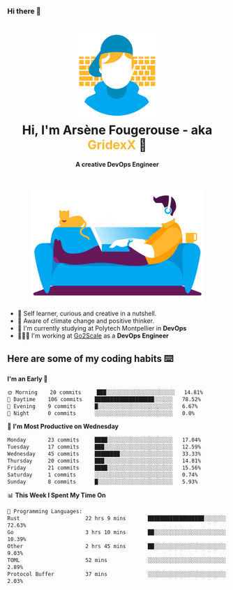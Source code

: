 ### Hi there 👋

<!--
**GridexX/gridexx** is a ✨ _special_ ✨ repository because its `README.md` (this file) appears on your GitHub profile.

Here are some ideas to get you started:

- 🔭 I’m currently working on ...
- 🌱 I’m currently learning ...
- 👯 I’m looking to collaborate on ...
- 🤔 I’m looking for help with ...
- 💬 Ask me about ...
- 📫 How to reach me: ...
- 😄 Pronouns: ...
- ⚡ Fun fact: ...
-->


<!-- Header -->
<h1 align="center">
  <img src="./images/user_profile.png" width="200">
  <br>
  Hi, I'm Arsène Fougerouse - aka <span style="color:#ffb72e">GridexX</span> 👋
</h1>


<p align="center">
  <b>A creative DevOps Engineer </b>
</p>
<br/>
<p align="center">
  <img src="./images/man_couch.png" width="400">
</p>

- 🎨 Self learner, curious and creative in a nutshell. 
- 🌱 Aware of climate change and positive thinker.
- 📕 I'm currently studying at Polytech Montpellier in **DevOps**
- 👨🏻‍💻 I'm working at [Go2Scale](r2devops.io) as a **DevOps Engineer**


## Here are some of my coding habits ⌨️

<!-- Add a section about tech and Ops stack
  Like this one : https://github.com/Xanthus58#-tech-stack
-->
<!--START_SECTION:waka-->
**I'm an Early 🐤** 

```text
🌞 Morning    20 commits     ███░░░░░░░░░░░░░░░░░░░░░░   14.81% 
🌆 Daytime    106 commits    ███████████████████░░░░░░   78.52% 
🌃 Evening    9 commits      █░░░░░░░░░░░░░░░░░░░░░░░░   6.67% 
🌙 Night      0 commits      ░░░░░░░░░░░░░░░░░░░░░░░░░   0.0%

```
📅 **I'm Most Productive on Wednesday** 

```text
Monday       23 commits     ████░░░░░░░░░░░░░░░░░░░░░   17.04% 
Tuesday      17 commits     ███░░░░░░░░░░░░░░░░░░░░░░   12.59% 
Wednesday    45 commits     ████████░░░░░░░░░░░░░░░░░   33.33% 
Thursday     20 commits     ███░░░░░░░░░░░░░░░░░░░░░░   14.81% 
Friday       21 commits     ████░░░░░░░░░░░░░░░░░░░░░   15.56% 
Saturday     1 commits      ░░░░░░░░░░░░░░░░░░░░░░░░░   0.74% 
Sunday       8 commits      █░░░░░░░░░░░░░░░░░░░░░░░░   5.93%

```


📊 **This Week I Spent My Time On** 

```text
💬 Programming Languages: 
Rust                     22 hrs 9 mins       ██████████████████░░░░░░░   72.63% 
Go                       3 hrs 10 mins       ██░░░░░░░░░░░░░░░░░░░░░░░   10.39% 
Other                    2 hrs 45 mins       ██░░░░░░░░░░░░░░░░░░░░░░░   9.03% 
TOML                     52 mins             ░░░░░░░░░░░░░░░░░░░░░░░░░   2.89% 
Protocol Buffer          37 mins             ░░░░░░░░░░░░░░░░░░░░░░░░░   2.03%

```


<!--END_SECTION:waka-->
